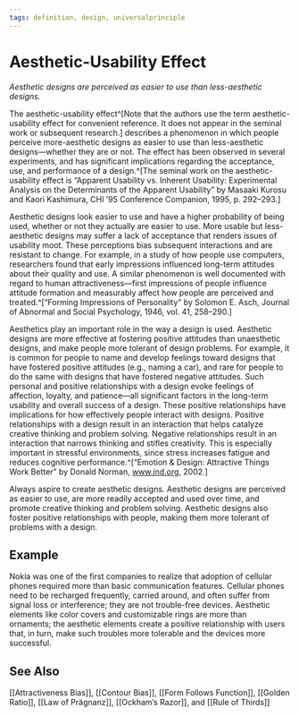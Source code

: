 ```yaml
---
tags: definition, design, universalprinciple
---
```

# Aesthetic-Usability Effect
*Aesthetic designs are perceived as easier to use than less-aesthetic designs.*

The aesthetic-usability effect^[Note that the authors use the term aesthetic-usability effect for convenient reference. It does not appear in the seminal work or subsequent research.] describes a phenomenon in which people perceive more-aesthetic designs as easier to use than less-aesthetic designs—whether they are or not. The effect has been observed in several experiments, and has significant implications regarding the acceptance, use, and performance of a design.^[The seminal work on the aesthetic-usability effect is “Apparent Usability vs. Inherent Usability: Experimental Analysis on the Determinants of the Apparent Usability” by Masaaki Kurosu and Kaori Kashimura, CHI ’95 Conference Companion, 1995, p. 292–293.]

Aesthetic designs look easier to use and have a higher probability of being used, whether or not they actually are easier to use. More usable but less-aesthetic designs may suffer a lack of acceptance that renders issues of usability moot. These perceptions bias subsequent interactions and are resistant to change. For example, in a study of how people use computers, researchers found that early impressions influenced long-term attitudes about their quality and use. A similar phenomenon is well documented with regard to human attractiveness—first impressions of people influence attitude formation and measurably affect how people are perceived and treated.^[“Forming Impressions of Personality” by Solomon E. Asch, Journal of Abnormal and Social Psychology, 1946, vol. 41, 258–290.]

Aesthetics play an important role in the way a design is used. Aesthetic designs are more effective at fostering positive attitudes than unaesthetic designs, and make people more tolerant of design problems. For example, it is common for people to name and develop feelings toward designs that have fostered positive attitudes (e.g., naming a car), and rare for people to do the same with designs that have fostered negative attitudes. Such personal and positive relationships with a design evoke feelings of affection, loyalty, and patience—all significant factors in the long-term usability and overall success of a design. These positive relationships have implications for how effectively people interact with designs. Positive relationships with a design result in an interaction that helps catalyze creative thinking and problem solving. Negative relationships result in an interaction that narrows thinking and stifles creativity. This is especially important in stressful environments, since stress increases fatigue and reduces cognitive performance.^[“Emotion & Design: Attractive Things Work Better” by Donald Norman, www.jnd.org, 2002.]

Always aspire to create aesthetic designs. Aesthetic designs are perceived as easier to use, are more readily accepted and used over time, and promote creative thinking and problem solving. Aesthetic designs also foster positive relationships with people, making them more tolerant of problems with a design.

## Example
Nokia was one of the first companies to realize that adoption of cellular phones required more than basic communication features. Cellular phones need to be recharged frequently, carried around, and often suffer from signal loss or interference; they are not trouble-free devices.
Aesthetic elements like color covers and customizable rings are more than ornaments; the aesthetic elements create a positive relationship with users that, in turn, make such troubles more tolerable and the devices more successful.
## See Also
[[Attractiveness Bias]], [[Contour Bias]], [[Form Follows Function]], [[Golden Ratio]], [[Law of Prägnanz]], [[Ockham’s Razor]], and [[Rule of Thirds]]